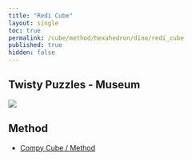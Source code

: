 ```yaml
---
title: "Redi Cube"
layout: single
toc: true
permalink: /cube/method/hexahedron/dino/redi_cube
published: true
hidden: false
---
```


<head>
  <base target="_blank">
</head>



## Twisty Puzzles - Museum

<a href="https://twistypuzzles.com/app/museum/museum_showitem.php?pkey=1520">
  <img src="https://twistypuzzles.com/museum/large/01520-04.jpg">
</a>



## Method

- [Compy Cube / Method](/cube/method/hexahedron/dino/compy_cube/method)
